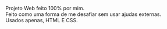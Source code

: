 Projeto Web feito 100% por mim. <br>
Feito como uma forma de me desafiar sem usar ajudas externas. <br>
Usados apenas, HTML E CSS.
